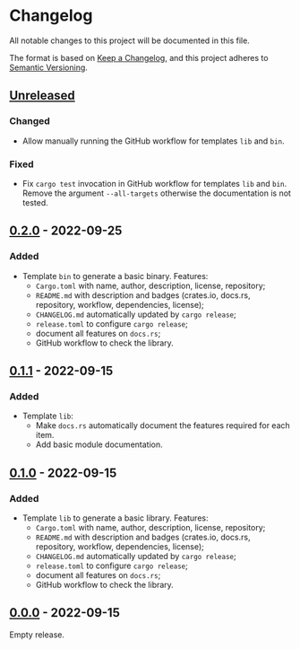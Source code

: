 # Changelog

All notable changes to this project will be documented in this file.

The format is based on [Keep a Changelog](https://keepachangelog.com),
and this project adheres to [Semantic Versioning](https://semver.org).

## [Unreleased]
### Changed
- Allow manually running the GitHub workflow for templates `lib` and `bin`.

### Fixed
- Fix `cargo test` invocation in GitHub workflow for templates `lib` and `bin`.
  Remove the argument `--all-targets` otherwise the documentation is not tested.

## [0.2.0] - 2022-09-25
### Added
- Template `bin` to generate a basic binary. Features:
  - `Cargo.toml` with name, author, description, license, repository;
  - `README.md` with description and badges (crates.io, docs.rs, repository, workflow, dependencies, license);
  - `CHANGELOG.md` automatically updated by `cargo release`;
  - `release.toml` to configure `cargo release`;
  - document all features on `docs.rs`;
  - GitHub workflow to check the library.


## [0.1.1] - 2022-09-15
### Added
- Template `lib`:
  - Make `docs.rs` automatically document the features required for each item.
  - Add basic module documentation.

## [0.1.0] - 2022-09-15
### Added
- Template `lib` to generate a basic library. Features:
  - `Cargo.toml` with name, author, description, license, repository;
  - `README.md` with description and badges (crates.io, docs.rs, repository, workflow, dependencies, license);
  - `CHANGELOG.md` automatically updated by `cargo release`;
  - `release.toml` to configure `cargo release`;
  - document all features on `docs.rs`;
  - GitHub workflow to check the library.

## [0.0.0] - 2022-09-15
Empty release.

[Unreleased]: https://github.com/FedericoStra/rust-templates/compare/v0.2.0...HEAD
[0.2.0]: https://github.com/FedericoStra/rust-templates/compare/v0.1.1...v0.2.0
[0.1.1]: https://github.com/FedericoStra/rust-templates/compare/v0.1.0...v0.1.1
[0.1.0]: https://github.com/FedericoStra/rust-templates/compare/v0.0.0...v0.1.0
[0.0.0]: https://github.com/FedericoStra/rust-templates/releases/tag/v0.0.0
